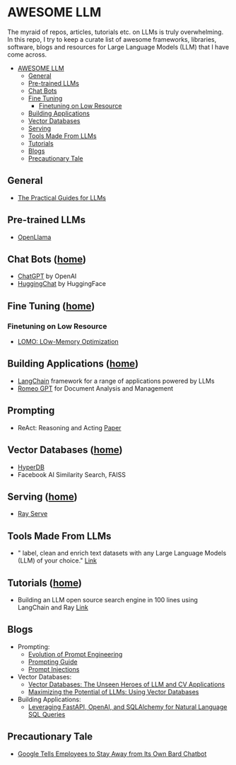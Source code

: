 # AWESOME LLM

The myraid of repos, articles, tutorials etc. on LLMs is truly overwhelming. In this repo, I try to keep a curate list of awesome frameworks, libraries, software, blogs and resources for Large Language Models (LLM) that I have come across.

- [AWESOME LLM](#awesome-llm)
    - [General](#general)
    - [Pre-trained LLMs](#pre-trained-llms)
    - [Chat Bots](#chat-bot)
    - [Fine Tuning](#fine-tuning)
        - [Finetuning on Low Resource](#finetuning-on-low-resource)
    - [Building Applications](#building-applications)
    - [Vector Databases](#vector-databases)
    - [Serving](#serving)
    - [Tools Made From LLMs](#tools-made-from-llms)
    - [Tutorials](#tutorials)
    - [Blogs](#blogs)
    - [Precautionary Tale](#precautionary-tale)

## General

- [The Practical Guides for LLMs](https://github.com/Mooler0410/LLMsPracticalGuide)

## Pre-trained LLMs

- [OpenLlama](https://github.com/openlm-research/open_llama)

## Chat Bots ([home](#awesome-llm))

- [ChatGPT](https://chat.openai.com/) by OpenAI
- [HuggingChat](https://huggingface.co/chat/) by HuggingFace

## Fine Tuning ([home](#awesome-llm))

### Finetuning on Low Resource

- [LOMO: LOw-Memory Optimization](https://github.com/OpenLMLab/LOMO)

## Building Applications ([home](#awesome-llm))

- [LangChain](https://python.langchain.com/en/latest/index.html) framework for a range of applications powered by LLMs
- [Romeo GPT](https://github.com/fmanrique8/romeo-gpt) for Document Analysis and Management

## Prompting

- ReAct: Reasoning and Acting [Paper](https://arxiv.org/pdf/2210.03629.pdf)

## Vector Databases ([home](#awesome-llm))

- [HyperDB](https://github.com/jdagdelen/hyperdb)
- Facebook AI Similarity Search, FAISS

## Serving ([home](#awesome-llm))

- [Ray Serve](https://docs.ray.io/en/latest/serve/index.html)

## Tools Made From LLMs

- " label, clean and enrich text datasets with any Large Language Models (LLM) of your choice." [Link](https://github.com/refuel-ai/autolabel)

## Tutorials ([home](#awesome-llm))

- Building an LLM open source search engine in 100 lines using LangChain and Ray [Link](https://www.anyscale.com/blog/llm-open-source-search-engine-langchain-ray)

## Blogs

- Prompting:
    - [Evolution of Prompt Engineering](https://www.linkedin.com/pulse/evolution-prompt-engineering-reza-bonyadi)
    - [Prompting Guide](https://www.promptingguide.ai/techniques/knowledge)
    - [Prompt Injections](https://vickieli.medium.com/hacking-llms-with-prompt-injections-6a5ebffb182b)
- Vector Databases:
    - [Vector Databases: The Unseen Heroes of LLM and CV Applications](https://pmanrique001.medium.com/vector-databases-the-unseen-heroes-of-llm-and-cv-applications-c2246d7cf29f)
    - [Maximizing the Potential of LLMs: Using Vector Databases](https://www.ruxu.dev/articles/ai/vector-stores/)
- Building Applications:
    - [Leveraging FastAPI, OpenAI, and SQLAlchemy for Natural Language SQL Queries](https://medium.com/@lgutierrwr/leveraging-fastapi-openai-and-sqlalchemy-for-natural-language-sql-queries-89052547289f)

## Precautionary Tale

- [Google Tells Employees to Stay Away from Its Own Bard Chatbot](https://gizmodo.com/google-tells-employees-to-stay-away-from-its-bard-chatb-1850542824)
